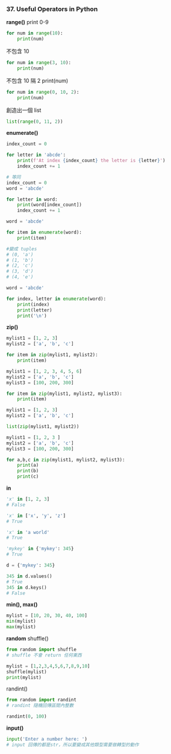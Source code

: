 ### 37. Useful Operators in Python

**range()**
print 0-9

```python
for num in range(10):
    print(num)
```

不包含 10

```python
for num in range(3, 10):
    print(num)
```

不包含 10 隔 2 print(num)

```python
for num in range(0, 10, 2):
    print(num)
```

創造出一個 list

```python
list(range(0, 11, 2))
```

**enumerate()**

```python
index_count = 0

for letter in 'abcde':
    print(f'At index {index_count} the letter is {letter}')
    index_count += 1

# 等同
index_count = 0
word = 'abcde'

for letter in word:
    print(word[index_count])
    index_count += 1

```

```python
word = 'abcde'

for item in enumerate(word):
    print(item)

#變成 tuples
# (0, 'a')
# (1, 'b')
# (2, 'c')
# (3, 'd')
# (4, 'e')
```

```python
word = 'abcde'

for index, letter in enumerate(word):
    print(index)
    print(letter)
    print('\n')
```

**zip()**

```python
mylist1 = [1, 2, 3]
mylist2 = ['a', 'b', 'c']

for item in zip(mylist1, mylist2):
    print(item)
```

```python
mylist1 = [1, 2, 3, 4, 5, 6]
mylist2 = ['a', 'b', 'c']
mylist3 = [100, 200, 300]

for item in zip(mylist1, mylist2, mylist3):
    print(item)
```

```python
mylist1 = [1, 2, 3]
mylist2 = ['a', 'b', 'c']

list(zip(mylist1, mylist2))
```

```python
mylist1 = [1, 2, 3 ]
mylist2 = ['a', 'b', 'c']
mylist3 = [100, 200, 300]

for a,b,c in zip(mylist1, mylist2, mylist3):
    print(a)
    print(b)
    print(c)
```

**in**

```python
'x' in [1, 2, 3]
# False

'x' in ['x', 'y', 'z']
# True

'x' in 'a world'
# True

'mykey' in {'mykey': 345}
# True

d = {'mykey': 345}

345 in d.values()
# True
345 in d.keys()
# False
```

**min(), max()**

```python
mylist = [10, 20, 30, 40, 100]
min(mylist)
max(mylist)
```

**random**
shuffle()

```python
from random import shuffle
# shuffle 不會 return 任何東西

mylist = [1,2,3,4,5,6,7,8,9,10]
shuffle(mylist)
print(mylist)
```

randint()

```python
from random import randint
# randint 隨機回傳區間內整數

randint(0, 100)
```

**input()**

```python
input('Enter a number here: ')
# input 回傳的都是str，所以要變成其他類型需要做轉型的動作
```

